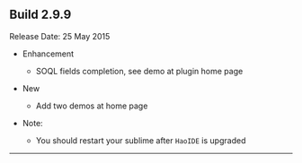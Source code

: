 Build 2.9.9
-----------
Release Date: 25 May 2015

* Enhancement
    - SOQL fields completion, see demo at plugin home page

* New
    - Add two demos at home page

* Note:
    - You should restart your sublime after ``HaoIDE`` is upgraded
-----------